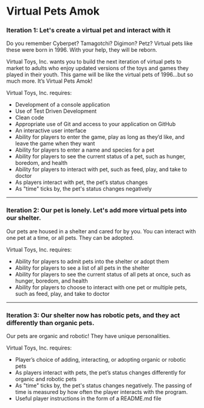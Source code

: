 ﻿# Virtual Pets Amok

### Iteration 1: Let's create a virtual pet and interact with it

Do you remember Cyberpet? Tamagotchi? Digimon? Petz? Virtual pets like these were born in 1996. With your help, they will be reborn.

Virtual Toys, Inc. wants you to build the next iteration of virtual pets to market to adults who enjoy updated versions of the toys and 
games they played in their youth.  This game will be like the virtual pets of 1996...but so much more. It’s Virtual Pets Amok!

Virtual Toys, Inc. requires:

- Development of a console application
- Use of Test Driven Development
- Clean code
- Appropriate use of Git and access to your application on GitHub
- An interactive user interface
- Ability for players to enter the game, play as long as they’d like, and leave the game when they want
- Ability for players to enter a name and species for a pet
- Ability for players to see the current status of a pet, such as hunger, boredom, and health
- Ability for players to interact with pet, such as feed, play, and take to doctor
- As players interact with pet, the pet’s status changes
- As "time" ticks by, the pet's status changes negatively

---- 

### Iteration 2: Our pet is lonely. Let's add more virtual pets into our shelter.

Our pets are housed in a shelter and cared for by you. You can interact with one pet at a time, or all pets. They can be adopted.

Virtual Toys, Inc. requires:

- Ability for players to admit pets into the shelter or adopt them
- Ability for players to see a list of all pets in the shelter
- Ability for players to see the current status of all pets at once, such as hunger, boredom, and health
- Ability for players to choose to interact with one pet or multiple pets, such as feed, play, and take to doctor

---

### Iteration 3: Our shelter now has robotic pets, and they act differently than organic pets.
 
Our pets are organic and robotic! They have unique personalities.

Virtual Toys, Inc. requires:

- Player’s choice of adding, interacting, or adopting organic or robotic pets
- As players interact with pets, the pet’s status changes differently for organic and robotic pets
- As "time" ticks by, the pet's status changes negatively. The passing of time is measured by how often the player interacts with the program.
- Useful player instructions in the form of a README.md file

